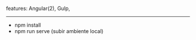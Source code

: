 features: Angular(2), Gulp, 



***** ***** ***** ***** ***** 

- npm install
- npm run serve (subir ambiente local)


